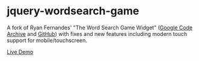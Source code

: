 # jquery-wordsearch-game
A fork of Ryan Fernandes' "The Word Search Game Widget" ([Google Code Archive](https://code.google.com/archive/p/jquery-wordsearch-game/) and [GitHub](https://github.com/ryanfernandes/jquery-wordsearch-game)) with fixes and new features including modern touch support for mobile/touchscreen.

[Live Demo](https://www.dobolyi.com/demos/jquery-wordsearch-game/)
